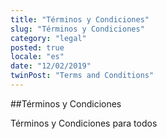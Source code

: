 ```yaml
---
title: "Términos y Condiciones"
slug: "Términos y Condiciones"
category: "legal"
posted: true
locale: "es"
date: "12/02/2019"
twinPost: "Terms and Conditions"
---
```


##Términos y Condiciones

Términos y Condiciones para todos